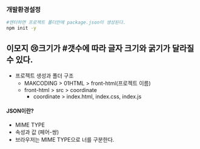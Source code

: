 ### 개발환경설정 

```sh
#엔터하면 프로젝트 폴더안에 package.json이 생성된다.
npm init -y 
```

## 이모지 😢크기가 #갯수에 따라 글자 크기와 굵기가 달라질 수 있다. 

- 프로젝트 생성과 폴더 구조 
  - MAKCODING > 01HTML > front-html(프로젝트 이름)
  - front-html > src > coordinate
    - coordinate > index.html, index.css, index.js

#### JSON이란?
- MIME TYPE
- 속성과 값 (페어-쌍) 
- 브라우저는 MIME TYPE으로 너를 구분한다.
